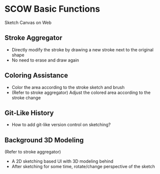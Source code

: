 # SCOW Basic Functions

Sketch Canvas on Web

## Stroke Aggregator

* Directly modify the stroke by drawing a new stroke next to the original shape
* No need to erase and draw again

## Coloring Assistance

* Color the area according to the stroke sketch and brush
* (Refer to stroke aggregator) Adjust the colored area according to the stroke change

## Git-Like History

* How to add git-like version control on sketching?

## Background 3D Modeling

(Refer to stroke aggregator)

* A 2D sketching based UI with 3D modeling behind
* After sketching for some time, rotate/change perspective of the sketch